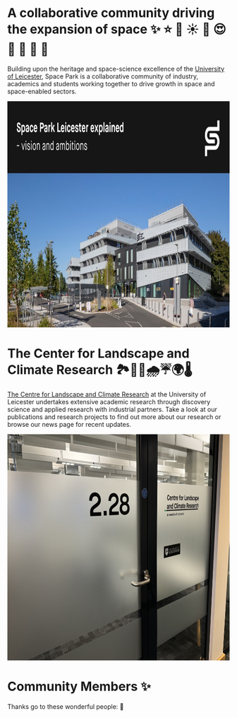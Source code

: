 # A collaborative community driving the expansion of space ✨ ⭐ 💙 ☀️ 🚀 😍 🔫 🤖 🌟 🌌

Building upon the heritage and space-science excellence of the [University of Leicester](https://www.space-park.co.uk/about/university-of-leicester/), Space Park is a collaborative community of industry, academics and students working together to drive growth in space and space-enabled sectors.

[<img alt="Watch the Video" width="800px" height="512px" src="/images/spl.jpg" />](https://www.youtube.com/watch?v=Qu7MY2_Xf6Q)

# The Center for Landscape and Climate Research 🏞️🌆🍃🌧☔🌍🌡️

[The Centre for Landscape and Climate Research](https://le.ac.uk/clcr) at the University of Leicester undertakes extensive academic research through discovery science and applied research with industrial partners. Take a look at our publications and research projects to find out more about our research or browse our news page for recent updates.

<img alt="CLCR" width="800px" height="512px" src="/images/clcr_lab.png" />

# Community Members ✨

Thanks go to these wonderful people: 🤝
